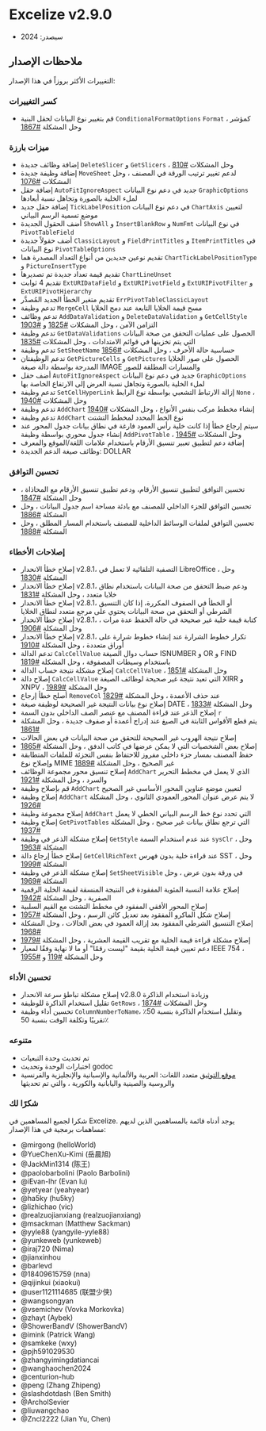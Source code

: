 # Excelize v2.9.0

* سيصدر: 2024

## ملاحظات الإصدار

التغييرات الأكثر بروزاً في هذا الإصدار:

### كسر التغييرات

* قم بتغيير نوع البيانات لحقل البنية `ConditionalFormatOptions` `Format` كمؤشر ، وحل المشكلة [#1867](https://github.com/xuri/excelize/issues/1867)

### ميزات بارزة

* إضافة وظائف جديدة `DeleteSlicer` و `GetSlicers` ، وحل المشكلات [#810](https://github.com/xuri/excelize/issues/810)
* إضافة وظيفة جديدة `MoveSheet` لدعم تغيير ترتيب الورقة في المصنف ، وحل المشكلات [#1076](https://github.com/xuri/excelize/issues/1076)
* إضافة حقل `AutoFitIgnoreAspect` جديد في دعم نوع البيانات `GraphicOptions` لملء الخلية بالصورة وتجاهل نسبة أبعادها
* إضافة حقل جديد `TickLabelPosition` في دعم نوع البيانات `ChartAxis` لتعيين موضع تسمية الرسم البياني
* أضف الحقول الجديدة `ShowAll` و `InsertBlankRow` و `NumFmt` في نوع البيانات `PivotTableField`
* أضف حقولاً جديدة `ClassicLayout` و `FieldPrintTitles` و `ItemPrintTitles` في نوع البيانات `PivotTableOptions`
* تقديم نوعين جديدين من أنواع التعداد المصدرة هما `ChartTickLabelPositionType` و `PictureInsertType`
* تقديم قيمة تعداد جديدة تم تصديرها `ChartLineUnset`
* تقديم 4 ثوابت `ExtURIDataField` و `ExtURIPivotField` و `ExtURIPivotFilter` و `ExtURIPivotHierarchy`
* تقديم متغير الخطأ الجديد المُصدَّر `ErrPivotTableClassicLayout`
* تدعم وظيفة `MergeCell` مسح قيمة الخلايا التابعة عند دمج الخلايا
* تدعم وظائف `AddDataValidation` و `DeleteDataValidation` و `GetCellStyle` التزامن الآمن ، وحل المشكلات [#1825](https://github.com/xuri/excelize/issues/1825) و [#1903](https://github.com/xuri/excelize/issues/1903)
* تدعم وظيفة `GetDataValidations` الحصول على عمليات التحقق من صحة البيانات التي يتم تخزينها في قوائم الامتدادات ، وحل المشكلات [#1835](https://github.com/xuri/excelize/issues/1835)
* تدعم وظيفة `SetSheetName` حساسية حالة الأحرف ، وحل المشكلات [#1856](https://github.com/xuri/excelize/issues/1856)
* تدعم الوظيفتان `GetPictureCells` و `GetPictures` الحصول على صور الخلايا المدرجة بواسطة دالة صيغة IMAGE والمسارات المطلقة للصور
* أضف حقل `AutoFitIgnoreAspect` جديد في دعم نوع البيانات `GraphicOptions` لملء الخلية بالصورة وتجاهل نسبة العرض إلى الارتفاع الخاصة بها
* تدعم وظيفة `SetCellHyperLink` إزالة الارتباط التشعبي بواسطة نوع الرابط `None` ، وحل المشكلات [#1940](https://github.com/xuri/excelize/issues/1940)
* تدعم وظيفة `AddChart` إنشاء مخطط مركب بنفس الأنواع ، وحل المشكلات [#1940](https://github.com/xuri/excelize/issues/1940)
* تدعم وظيفة `AddChart` نوع الخط المحدد لمخطط التشتت
* سيتم إرجاع خطأ إذا كانت خلية رأس العمود فارغة في نطاق بيانات جدول المحور عند إنشاء جدول محوري بواسطة وظيفة `AddPivotTable` ، وحل المشكلات [#1945](https://github.com/xuri/excelize/issues/1945)
* إضافة دعم لتطبيق تعبير تنسيق الأرقام باستخدام علامات اللغة/الموقع والمعرف
* وظائف صيغة الدعم الجديدة: DOLLAR

### تحسين التوافق

* تحسين التوافق لتطبيق تنسيق الأرقام، ودعم تطبيق تنسيق الأرقام مع المحاذاة ، وحل المشكلة [#1847](https://github.com/xuri/excelize/issues/1847)
* تحسين التوافق للجزء الداخلي للمصنف مع بادئة مساحة اسم جدول البيانات ، وحل المشكلة [#1886](https://github.com/xuri/excelize/issues/1886)
* تحسين التوافق لملفات الوسائط الداخلية للمصنف باستخدام المسار المطلق ، وحل المشكلة [#1888](https://github.com/xuri/excelize/issues/1888)

### إصلاحات الأخطاء

* إصلاح خطأ الانحدار v2.8.1، التصفية التلقائية لا تعمل في LibreOffice ، وحل المشكلة [#1830](https://github.com/xuri/excelize/issues/1830)
* إصلاح خطأ الانحدار v2.8.1، ودعم ضبط التحقق من صحة البيانات باستخدام نطاق خلايا متعدد ، وحل المشكلة [#1831](https://github.com/xuri/excelize/issues/1831)
* إصلاح خطأ الانحدار v2.8.1، أو الخطأ في الصفوف المكررة، إذا كان التنسيق الشرطي أو التحقق من صحة البيانات يحتوي على مرجع متعدد لنطاق الخلايا
* إصلاح خطأ الانحدار v2.8.1، كتابة قيمة خلية غير صحيحة في حالة الحفظ عدة مرات ، وحل المشكلة [#1906](https://github.com/xuri/excelize/issues/1906)
* إصلاح خطأ الانحدار v2.8.1، تكرار خطوط الشرارة عند إنشاء خطوط شرارة على أوراق متعددة ، وحل المشكلة [#1910](https://github.com/xuri/excelize/issues/1910)
* تدعم الدالة `CalcCellValue` حساب دوال الصيغة ISNUMBER و OR و FIND باستخدام وسيطات المصفوفة ، وحل المشكلة [#1819](https://github.com/xuri/excelize/issues/1819)
* إصلاح مشكلة نتيجة حساب الدالة `CalcCellValue` ، وحل المشكلة [#1851](https://github.com/xuri/excelize/issues/1851)
* إصلاح دالة `CalcCellValue` التي تعيد نتيجة غير صحيحة لوظائف الصيغة XIRR و XNPV ، وحل المشكلة [#1989](https://github.com/xuri/excelize/issues/1989)
* أصلح خطأ إرجاع `RemoveCol` عند حذف الأعمدة ، وحل المشكلة [#1829](https://github.com/xuri/excelize/issues/1829)
* إصلاح نوع بيانات النتيجة غير الصحيحة لوظيفة صيغة DATE ، وحل المشكلة [#1833](https://github.com/xuri/excelize/issues/1833)
* إصلاح الذعر عند قراءة المصنف مع عنصر الصف الداخلي بدون السمة `r`
* يتم قطع الأقواس الثابتة في الصيغ عند إدراج أعمدة أو صفوف جديدة ، وحل المشكلة [#1861](https://github.com/xuri/excelize/issues/1861)
* إصلاح نتيجة الهروب غير الصحيحة للتحقق من صحة البيانات في بعض الحالات
* إصلاح بعض الشخصيات التي لا يمكن عرضها في كاتب الدفق ، وحل المشكلة [#1865](https://github.com/xuri/excelize/issues/1865)
* حفظ المصنف بمسار جزء داخلي مفروز للاحتفاظ بنفس التجزئة للملفات المتطابقة وإصلاح نوع MIME غير الصحيح ، وحل المشكلة [#1889](https://github.com/xuri/excelize/issues/1889)
* إصلاح تنسيق محور مجموعة الوظائف `AddChart` الذي لا يعمل في مخطط التحرير والسرد ، وحل المشكلة [#1921](https://github.com/xuri/excelize/issues/1921)
* قم بإصلاح وظيفة `AddChart` لتعيين موضع عناوين المحور الأساسي غير الصحيح
* إصلاح وظيفة `AddChart` لا يتم عرض عنوان المحور العمودي الثانوي ، وحل المشكلة [#1926](https://github.com/xuri/excelize/issues/1926)
* إصلاح مجموعة وظيفة `AddChart` التي تحدد نوع خط الرسم البياني الخطي لا يعمل
* إصلاح وظيفة `GetPivotTables` التي ترجع نطاق بيانات غير صحيح ، وحل المشكلة [#1937](https://github.com/xuri/excelize/issues/1937)
* إصلاح مشكلة الذعر في وظيفة `GetStyle` عند عدم استخدام السمة `sysClr` ، وحل المشكلة [#1963](https://github.com/xuri/excelize/issues/1963)
* إصلاح خطأ إرجاع دالة `GetCellRichText` عند قراءة خلية بدون فهرس SST ، وحل المشكلة [#1999](https://github.com/xuri/excelize/issues/1999)
* إصلاح مشكلة الذعر في وظيفة `SetSheetVisible` في ورقة بدون عرض ، وحل المشكلة [#1969](https://github.com/xuri/excelize/issues/1969)
* إصلاح علامة النسبة المئوية المفقودة في النتيجة المنسقة لقيمة الخلية الرقمية الصفرية ، وحل المشكلة [#1942](https://github.com/xuri/excelize/issues/1942)
* إصلاح المحور الأفقي المفقود في مخطط التشتت مع القيم السلبية
* إصلاح شكل الماكرو المفقود بعد تعديل كائن الرسم ، وحل المشكلة [#1957](https://github.com/xuri/excelize/issues/1957)
* إصلاح التنسيق الشرطي المفقود بعد إزالة العمود في بعض الحالات ، وحل المشكلة [#1968](https://github.com/xuri/excelize/issues/1968)
* إصلاح مشكلة قراءة قيمة الخلية مع تقريب القيمة العشرية ، وحل المشكلة [#1979](https://github.com/xuri/excelize/issues/1979)
* دعم تعيين قيمة الخلية بقيمة "ليست رقمًا" أو ما لا نهاية وفقًا لمعيار IEEE 754 ، وحل المشكلة [#119](https://github.com/xuri/excelize/issues/119) و [#1955](https://github.com/xuri/excelize/issues/1955)

### تحسين الأداء

* إصلاح مشكلة تباطؤ سرعة الانحدار v2.8.0 وزيادة استخدام الذاكرة
* تقليل استخدام الذاكرة للوظيفة `GetRows` ، وحل المشكلات [#1874](https://github.com/xuri/excelize/issues/1874)
* تحسين أداء وظيفة `ColumnNumberToName`، وتقليل استخدام الذاكرة بنسبة 50٪ تقريبًا وتكلفة الوقت بنسبة 50٪

### متنوعه

* تم تحديث وحدة التبعيات
* اختبارات الوحدة وتحديث godoc
* [موقع التوثيق](https://xuri.me/excelize) متعدد اللغات: العربية والألمانية والإسبانية والإنجليزية والفرنسية والروسية والصينية واليابانية والكورية ، والتي تم تحديثها

### شكرًا لك

شكرا لجميع المساهمين في Excelize. يوجد أدناه قائمة بالمساهمين الذين لديهم مساهمات برمجية في هذا الإصدار:

* @mirgong (helloWorld)
* @YueChenXu-Kimi (岳晨旭)
* @JackMin1314 (陈王)
* @paolobarbolini (Paolo Barbolini)
* @iEvan-lhr (Evan lu)
* @yetyear (yeahyear)
* @ha5ky (hu5ky)
* @lizhichao (vic)
* @realzuojianxiang (realzuojianxiang)
* @msackman (Matthew Sackman)
* @yyle88 (yangyile-yyle88)
* @yunkeweb (yunkeweb)
* @iraj720 (Nima)
* @jianxinhou
* @barlevd
* @18409615759 (nna)
* @qijinkui (xiaokui)
* @user1121114685 (联盟少侠)
* @wangsongyan
* @vsemichev (Vovka Morkovka)
* @zhayt (Aybek)
* @ShowerBandV (ShowerBandV)
* @imink (Patrick Wang)
* @samkeke (wxy)
* @pjh591029530
* @zhangyimingdatiancai
* @wanghaochen2024
* @centurion-hub
* @peng (Zhang Zhipeng)
* @slashdotdash (Ben Smith)
* @ArcholSevier
* @liuwangchao
* @Zncl2222 (Jian Yu, Chen)
